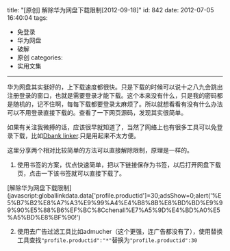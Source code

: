 title: "[原创] 解除华为网盘下载限制[2012-09-18]"
id: 842
date: 2012-07-05 16:40:04
tags: 
- 免登录
- 华为网盘
- 破解
- 原创
categories: 
- 实用文集
---

华为网盘其实挺好的，上下载速度都很快。只是下载的时候可以说十之八九会跳出注册登录的窗口，也就是需要登录才能下载。这个本来没有什么，只是我的密码都是随机的，记不住啊，每每下载都要登录太麻烦了。所以就想看看有没有什么办法可以不用登录直接下载的。查看了一下网页源码，发现其实很简单。

如果有关注我微搏的话，应该很早就知道了，当然了网络上也有很多工具可以免登录下载，比如[Dbank linker](https://www.google.com/search?q=Dbank+linker&amp;qscrl=1).只是用起来不太方便。

这里分享两个相对比较简单的方法可以直接解除限制，原理是一样的。

1. 使用书签的方案，优点快速简单，把以下链接保存为书签，以后打开网盘下载页，点击一下该书签就可以直接下载了。

  [解除华为网盘下载限制](javascript:globallinkdata.data['profile.productid']=30;adsShow=0;alert('%E5%B7%B2%E8%A7%A3%E9%99%A4%E4%B8%8B%E8%BD%BD%E9%99%90%E5%88%B6%EF%BC%8Cchenall%E7%A5%9D%E4%BD%A0%E5%A5%BD%E8%BF%90!')

2. 使用去广告过滤工具比如admucher（这个更强，连广告都没有了），使用替换工具查找`"profile.productid":"*"`替换为`"profile.productid":30`